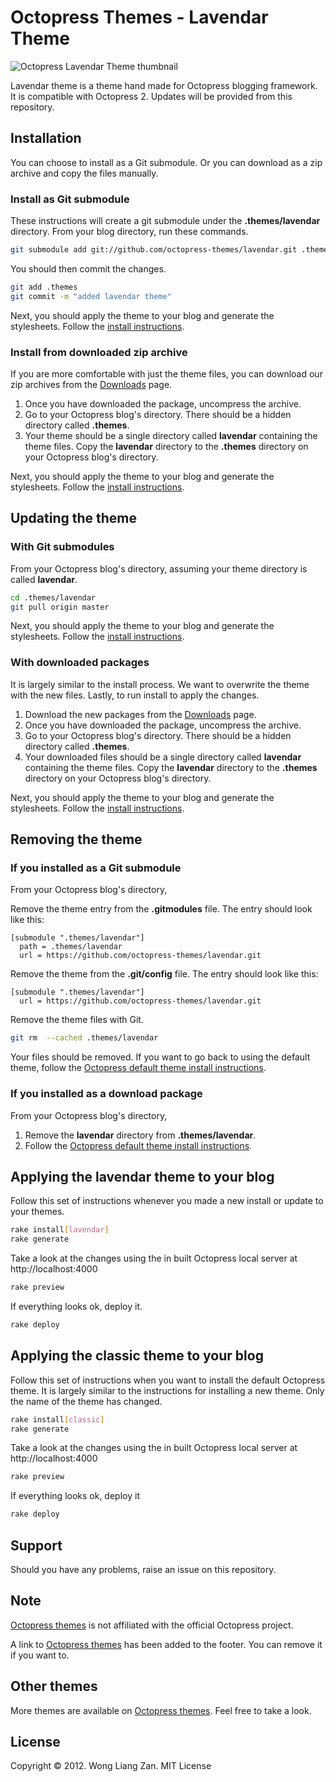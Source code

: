 # Octopress Themes - Lavendar Theme

![Octopress Lavendar Theme thumbnail](https://s3.amazonaws.com/static.octopressthemes.com/thumbnails/lavendar-thumbnail.png)

Lavendar theme is a theme hand made for Octopress blogging framework. It is compatible with Octopress 2. Updates will be provided from this repository.

## Installation

You can choose to install as a Git submodule. Or you can download as a zip archive and copy the files manually.

### Install as Git submodule

These instructions will create a git submodule under the __.themes/lavendar__ directory. From your blog directory, run these commands.

``` sh
git submodule add git://github.com/octopress-themes/lavendar.git .themes/lavendar
```

You should then commit the changes.

``` sh
git add .themes
git commit -m "added lavendar theme"
```

Next, you should apply the theme to your blog and generate the stylesheets. Follow the [install instructions](#applying-the-lavendar-theme-to-your-blog).

### Install from downloaded zip archive

If you are more comfortable with just the theme files, you can download our zip archives from the [Downloads](https://github.com/octopress-themes/lavendar/downloads) page.

1. Once you have downloaded the package, uncompress the archive.
2. Go to your Octopress blog's directory. There should be a hidden directory called __.themes__.
3. Your theme should be a single directory called __lavendar__ containing the theme files. Copy the __lavendar__ directory to the __.themes__ directory on your Octopress blog's directory.

Next, you should apply the theme to your blog and generate the stylesheets. Follow the [install instructions](#applying-the-lavendar-theme-to-your-blog).

## Updating the theme

### With Git submodules

From your Octopress blog's directory, assuming your theme directory is called __lavendar__.

``` sh
cd .themes/lavendar
git pull origin master
```

Next, you should apply the theme to your blog and generate the stylesheets. Follow the [install instructions](#applying-the-lavendar-theme-to-your-blog).

### With downloaded packages

It is largely similar to the install process. We want to overwrite the theme with the new files. Lastly, to run install to apply the changes.

1. Download the new packages from the [Downloads](https://github.com/octopress-themes/lavendar/downloads) page.
2. Once you have downloaded the package, uncompress the archive.
3. Go to your Octopress blog's directory. There should be a hidden directory called __.themes__.
4. Your downloaded files should be a single directory called __lavendar__ containing the theme files. Copy the __lavendar__ directory to the __.themes__ directory on your Octopress blog's directory.

Next, you should apply the theme to your blog and generate the stylesheets. Follow the [install instructions](#applying-the-lavendar-theme-to-your-blog).

## Removing the theme

### If you installed as a Git submodule

From your Octopress blog's directory,

Remove the theme entry from the __.gitmodules__ file. The entry should look like this:
```
[submodule ".themes/lavendar"]
  path = .themes/lavendar
  url = https://github.com/octopress-themes/lavendar.git
```

Remove the theme from the __.git/config__ file. The entry should look like this:
```
[submodule ".themes/lavendar"]
  url = https://github.com/octopress-themes/lavendar.git
```

Remove the theme files with Git.
``` sh
git rm  --cached .themes/lavendar
```

Your files should be removed. If you want to go back to using the default theme, follow the [Octopress default theme install instructions](#applying-the-lavendar-theme-to-your-blog).

### If you installed as a download package

From your Octopress blog's directory,

1. Remove the __lavendar__ directory from __.themes/lavendar__.
2. Follow the [Octopress default theme install instructions](#applying-the-lavendartheme-to-your-blog).

## Applying the lavendar theme to your blog

Follow this set of instructions whenever you made a new install or update to your themes.

``` sh
rake install[lavendar]
rake generate
```

Take a look at the changes using the in built Octopress local server at http://localhost:4000

``` sh
rake preview
```

If everything looks ok, deploy it.

``` sh
rake deploy
```

## Applying the classic theme to your blog

Follow this set of instructions when you want to install the default Octopress theme. It is largely similar to the instructions for installing a new theme. Only the name of the theme has changed.

``` sh
rake install[classic]
rake generate
```

Take a look at the changes using the in built Octopress local server at http://localhost:4000

``` sh
rake preview
```

If everything looks ok, deploy it

``` sh
rake deploy
```

## Support

Should you have any problems, raise an issue on this repository.

## Note

[Octopress themes](http://octopressthemes.com) is not affiliated with the official Octopress project.

A link to [Octopress themes](http://octopressthemes.com) has been added to the footer. You can remove it if you want to.

## Other themes

More themes are available on [Octopress themes](http://octopressthemes.com). Feel free to take a look.

## License

Copyright &copy; 2012. Wong Liang Zan. MIT License
